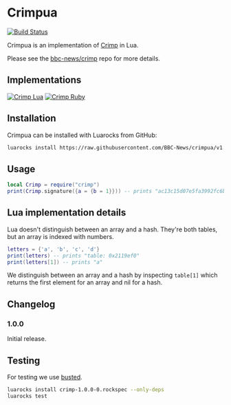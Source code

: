 # Crimpua

[![Build Status](https://travis-ci.org/BBC-News/crimpua.svg?branch=master)](https://travis-ci.org/BBC-News/crimpua)

Crimpua is an implementation of [Crimp](https://github.com/BBC-News/crimp) in Lua.

Please see the [bbc-news/crimp](https://github.com/BBC-News/crimp) repo for more details.

## Implementations

[![Crimp Lua](https://img.shields.io/badge/Crimp-Lua-00007C.svg)](https://github.com/bbc-news/crimpua)
[![Crimp Ruby](https://img.shields.io/badge/Crimp-Ruby-CC342D.svg)](https://github.com/bbc-news/crimp)

## Installation

Crimpua can be installed with Luarocks from GitHub:

```sh
luarocks install https://raw.githubusercontent.com/BBC-News/crimpua/v1.0.0-0/crimp-1.0.0-0.rockspec
```

## Usage

```lua
local Crimp = require("crimp")
print(Crimp.signature({a = {b = 1}})) -- prints "ac13c15d07e5fa3992fc6b15113db900"
```

## Lua implementation details

Lua doesn't distinguish between an array and a hash.
They're both tables, but an array is indexed with numbers.

```lua
letters = {'a', 'b', 'c', 'd'}
print(letters) -- prints "table: 0x2119ef0"
print(letters[1]) -- prints "a"
```

We distinguish between an array and a hash by inspecting `table[1]`
which returns the first element for an array and nil for a hash.

## Changelog

### 1.0.0

Initial release.

## Testing

For testing we use [busted](https://olivinelabs.com/busted/).

```sh
luarocks install crimp-1.0.0-0.rockspec --only-deps
luarocks test
```
